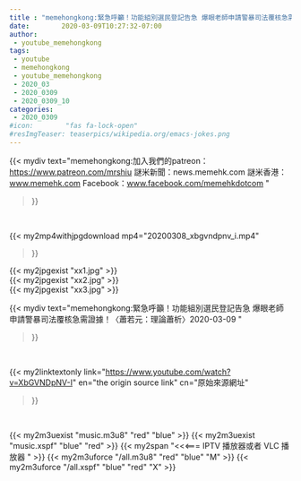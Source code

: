 ```yaml
---
title : "memehongkong:緊急呼籲！功能組別選民登記告急 爆眼老師申請警暴司法覆核急需證據！〈蕭若元：理論蕭析〉2020-03-09 "
date:        2020-03-09T10:27:32-07:00
author:
 - youtube_memehongkong
tags:
 - youtube
 - memehongkong
 - youtube_memehongkong
 - 2020_03
 - 2020_0309
 - 2020_0309_10
categories:
 - 2020_0309
#icon:        "fas fa-lock-open"
#resImgTeaser: teaserpics/wikipedia.org/emacs-jokes.png
---
```


{{< mydiv text="memehongkong:加入我們的patreon：https://www.patreon.com/mrshiu 謎米新聞：news.memehk.com 謎米香港： www.memehk.com Facebook：www.facebook.com/memehkdotcom "
>}}
<br>


{{< my2mp4withjpgdownload mp4="20200308_xbgvndpnv_i.mp4"
>}}

{{< my2jpgexist "xx1.jpg" >}}<br>
{{< my2jpgexist "xx2.jpg" >}}<br>
{{< my2jpgexist "xx3.jpg" >}}<br>



{{< mydiv text="memehongkong:緊急呼籲！功能組別選民登記告急 爆眼老師申請警暴司法覆核急需證據！〈蕭若元：理論蕭析〉2020-03-09 "
>}}
<br>

{{< my2linktextonly link="https://www.youtube.com/watch?v=XbGVNDpNV-I"
en="the origin source link" cn="原始來源網址"
>}}


<br>

{{< my2m3uexist "music.m3u8" "red"  "blue" >}} {{< my2m3uexist "music.xspf" "blue" "red"  >}} {{< my2span "<<<=== IPTV 播放器或者 VLC 播放器 " >}} {{< my2m3uforce "/all.m3u8" "red"  "blue" "M" >}} {{< my2m3uforce "/all.xspf" "blue" "red"  "X" >}} 
